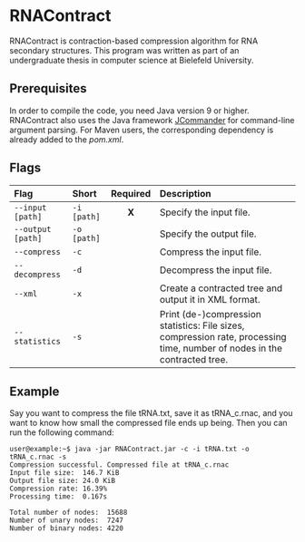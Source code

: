 # RNAContract
RNAContract is contraction-based compression algorithm for RNA secondary structures. This program was written as part of an undergraduate thesis in computer science at Bielefeld University.

## Prerequisites
In order to compile the code, you need Java version 9 or higher. RNAContract also uses the Java framework [JCommander](https://github.com/cbeust/jcommander) for command-line argument parsing. For Maven users, the corresponding dependency is already added to the _pom.xml_.

## Flags
| Flag              | Short       | Required | Description |
|:------------------|:------------|:--------:|:------------|
| `--input [path]`  | `-i [path]` | **X**    | Specify the input file.
| `--output [path]` | `-o [path]` |          | Specify the output file.
| `--compress`      | `-c`        |          | Compress the input file.
| `--decompress`    | `-d`        |          | Decompress the input file.
| `--xml`           | `-x`        |          | Create a contracted tree and output it in XML format.
| `--statistics`    | `-s`        |          | Print (de-)compression statistics: File sizes, compression rate, processing time, number of nodes in the contracted tree.

## Example
Say you want to compress the file tRNA.txt, save it as tRNA_c.rnac, and you want to know how small the compressed file ends up being. Then you can run the following command:
```console
user@example:~$ java -jar RNAContract.jar -c -i tRNA.txt -o tRNA_c.rnac -s
Compression successful. Compressed file at tRNA_c.rnac
Input file size:  146.7 KiB
Output file size: 24.0 KiB
Compression rate: 16.39%
Processing time:  0.167s

Total number of nodes:  15688
Number of unary nodes:  7247
Number of binary nodes: 4220
```
